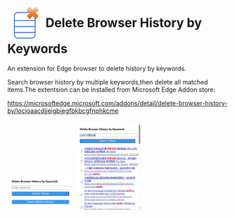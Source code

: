 <h1>
  <img src="/assets/icon300.png" width="80" height="80" style="vertical-align: middle;"> Delete Browser History by Keywords
</h1>


An extension for Edge browser to delete history by keywords.

Search browser history by multiple keywords,then delete all matched items.The extentsion can be installed from Microsoft Edge Addon store:

https://microsoftedge.microsoft.com/addons/detail/delete-browser-history-by/locjoaacdjjeigbiegfbkbcgfnphkcme

<img src="/assets/popup-window.png" width="30%">

<img src="/assets/search.png" width="30%">


